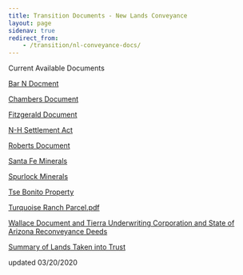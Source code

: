 ```yaml
---
title: Transition Documents - New Lands Conveyance
layout: page
sidenav: true
redirect_from:
    - /transition/nl-conveyance-docs/
---
```


Current Available Documents

[Bar N Docment]({{site.baseurl}}/assets/documents/transition/nl-conveyance-docs/Bar-N-Docs.pdf)

[Chambers Document]({{site.baseurl}}/assets/documents/transition/nl-conveyance-docs/Chambers-Docs.pdf)

[Fitzgerald Document]({{site.baseurl}}/assets/documents/transition/nl-conveyance-docs/Fitzgerald-Docs.pdf)

[N-H Settlement Act]({{site.baseurl}}/assets/documents/transition/nl-conveyance-docs/N-H-Settlement-Act.pdf)

[Roberts Document]({{site.baseurl}}/assets/documents/transition/nl-conveyance-docs/Roberts-Docs.pdf)

[Santa Fe Minerals]({{site.baseurl}}/assets/documents/transition/nl-conveyance-docs/Santa-Fe-minerals.pdf)

[Spurlock Minerals]({{site.baseurl}}/assets/documents/transition/nl-conveyance-docs/Spurlock-minerals.pdf)

[Tse Bonito Property]({{site.baseurl}}/assets/documents/transition/nl-conveyance-docs/Tse_Bonito_Property.pdf)

[Turquoise Ranch Parcel.pdf]({{site.baseurl}}/assets/documents/transition/nl-conveyance-docs/Turquoise_Ranch_Parcel.pdf)

[Wallace Document and Tierra Underwriting Corporation and State of Arizona Reconveyance Deeds]({{site.baseurl}}/assets/documents/transition/nl-conveyance-docs/wallace-docs.pdf)

[Summary of Lands Taken into Trust]({{site.baseurl}}/assets/documents/transition/nl-conveyance-docs/Summary_of_Lands_Taken_into_Trust.pdf)

updated 03/20/2020
